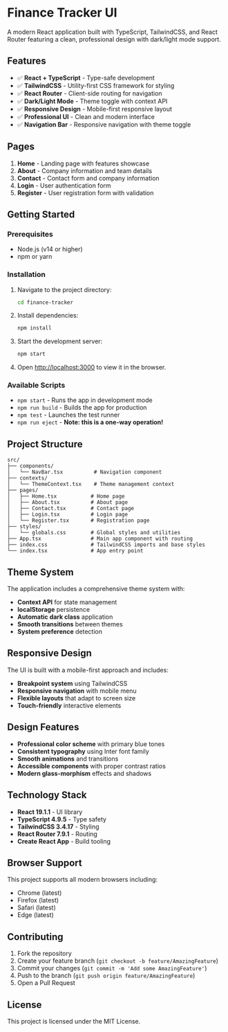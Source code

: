 # Finance Tracker UI

A modern React application built with TypeScript, TailwindCSS, and React Router featuring a clean, professional design with dark/light mode support.

## Features

- ✅ **React + TypeScript** - Type-safe development
- ✅ **TailwindCSS** - Utility-first CSS framework for styling
- ✅ **React Router** - Client-side routing for navigation
- ✅ **Dark/Light Mode** - Theme toggle with context API
- ✅ **Responsive Design** - Mobile-first responsive layout
- ✅ **Professional UI** - Clean and modern interface
- ✅ **Navigation Bar** - Responsive navigation with theme toggle

## Pages

1. **Home** - Landing page with features showcase
2. **About** - Company information and team details
3. **Contact** - Contact form and company information
4. **Login** - User authentication form
5. **Register** - User registration form with validation

## Getting Started

### Prerequisites

- Node.js (v14 or higher)
- npm or yarn

### Installation

1. Navigate to the project directory:
   ```bash
   cd finance-tracker
   ```

2. Install dependencies:
   ```bash
   npm install
   ```

3. Start the development server:
   ```bash
   npm start
   ```

4. Open [http://localhost:3000](http://localhost:3000) to view it in the browser.

### Available Scripts

- `npm start` - Runs the app in development mode
- `npm run build` - Builds the app for production
- `npm test` - Launches the test runner
- `npm run eject` - **Note: this is a one-way operation!**

## Project Structure

```
src/
├── components/
│   └── NavBar.tsx          # Navigation component
├── contexts/
│   └── ThemeContext.tsx    # Theme management context
├── pages/
│   ├── Home.tsx           # Home page
│   ├── About.tsx          # About page
│   ├── Contact.tsx        # Contact page
│   ├── Login.tsx          # Login page
│   └── Register.tsx       # Registration page
├── styles/
│   └── globals.css        # Global styles and utilities
├── App.tsx                # Main app component with routing
├── index.css              # TailwindCSS imports and base styles
└── index.tsx              # App entry point
```

## Theme System

The application includes a comprehensive theme system with:

- **Context API** for state management
- **localStorage** persistence
- **Automatic dark class** application
- **Smooth transitions** between themes
- **System preference** detection

## Responsive Design

The UI is built with a mobile-first approach and includes:

- **Breakpoint system** using TailwindCSS
- **Responsive navigation** with mobile menu
- **Flexible layouts** that adapt to screen size
- **Touch-friendly** interactive elements

## Design Features

- **Professional color scheme** with primary blue tones
- **Consistent typography** using Inter font family
- **Smooth animations** and transitions
- **Accessible components** with proper contrast ratios
- **Modern glass-morphism** effects and shadows

## Technology Stack

- **React 19.1.1** - UI library
- **TypeScript 4.9.5** - Type safety
- **TailwindCSS 3.4.17** - Styling
- **React Router 7.9.1** - Routing
- **Create React App** - Build tooling

## Browser Support

This project supports all modern browsers including:
- Chrome (latest)
- Firefox (latest)
- Safari (latest)
- Edge (latest)

## Contributing

1. Fork the repository
2. Create your feature branch (`git checkout -b feature/AmazingFeature`)
3. Commit your changes (`git commit -m 'Add some AmazingFeature'`)
4. Push to the branch (`git push origin feature/AmazingFeature`)
5. Open a Pull Request

## License

This project is licensed under the MIT License.